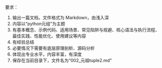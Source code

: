  要求：
1. 输出一篇文档，文件格式为 Markdown，由浅入深
2. 内容以“python元组”为主题
3. 有基本概念、示例代码、适用场景、常见陷阱与规避、核心语法与执行流程、最佳实践、性能优化、使用建议等内容
4. 有经验总结
5. 必要情况下需要有底层原理剖析、源码分析
6. 体现出专业水平，内容丰富，有深度
7. 保存在当前目录下，文件名为“002_元祖tuple2.md”